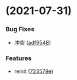 #  (2021-07-31)


### Bug Fixes

* 冲突 ([adf9548](https://github.com/banli17/learn/commit/adf95489e7f8844a5a44e535046db89605f65998))


### Features

* reinit ([723579e](https://github.com/banli17/learn/commit/723579e9e591d42ad74d3a8e54459969cbae9224))



